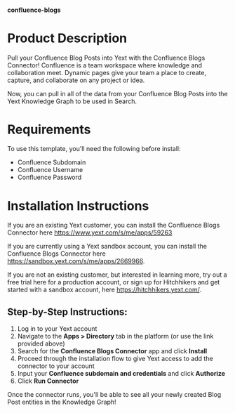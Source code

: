 #### confluence-blogs

# Product Description
Pull your Confluence Blog Posts into Yext with the Confluence Blogs Connector! Confluence is a team workspace where knowledge and collaboration meet. Dynamic pages give your team a place to create, capture, and collaborate on any project or idea.

Now, you can pull in all of the data from your Confluence Blog Posts into the Yext Knowledge Graph to be used in Search.

# Requirements
To use this template, you'll need the following before install:

- Confluence Subdomain
- Confluence Username
- Confluence Password

# Installation Instructions
If you are an existing Yext customer, you can install the Confluence Blogs Connector here <https://www.yext.com/s/me/apps/59263>

If you are currently using a Yext sandbox account, you can install the Confluence Blogs Connector here <https://sandbox.yext.com/s/me/apps/2669966>.

If you are not an existing customer, but interested in learning more, try out a free trial here for a production account, or sign up for Hitchhikers and get started with a sandbox account, here <https://hitchhikers.yext.com/>.

## Step-by-Step Instructions:
1. Log in to your Yext account
2. Navigate to the **Apps > Directory** tab in the platform (or use the link provided above)
3. Search for the **Confluence Blogs Connector** app and click **Install**
4. Proceed through the installation flow to give Yext access to add the connector to your account
5. Input your **Confluence subdomain and credentials** and click **Authorize**
6. Click **Run Connector**

Once the connector runs, you'll be able to see all your newly created Blog Post entities in the Knowledge Graph!
